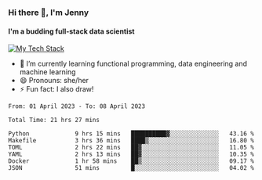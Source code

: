 ### Hi there 👋, I'm Jenny
#### I'm a budding full-stack data scientist

<a href="TechStack">
  <img align="center" src="https://github-readme-tech-stack.vercel.app/api/cards?align=center&titleAlign=center&showBorder=false&lineCount=1&theme=catppuccin_mocha&hideBg=true&line1=python,python,auto;scala,scala,auto;databricks,databricks,auto;apachespark,spark,auto;" alt="My Tech Stack" />
</a>

- 🌱 I’m currently learning functional programming, data engineering and machine learning 
- 😄 Pronouns: she/her 
- ⚡ Fun fact: I also draw! 

<!--START_SECTION:waka-->

```text
From: 01 April 2023 - To: 08 April 2023

Total Time: 21 hrs 27 mins

Python             9 hrs 15 mins   ██████████▓░░░░░░░░░░░░░░   43.16 %
Makefile           3 hrs 36 mins   ████▒░░░░░░░░░░░░░░░░░░░░   16.80 %
TOML               2 hrs 22 mins   ██▓░░░░░░░░░░░░░░░░░░░░░░   11.05 %
YAML               2 hrs 13 mins   ██▓░░░░░░░░░░░░░░░░░░░░░░   10.35 %
Docker             1 hr 58 mins    ██▒░░░░░░░░░░░░░░░░░░░░░░   09.17 %
JSON               51 mins         █░░░░░░░░░░░░░░░░░░░░░░░░   04.02 %
```

<!--END_SECTION:waka-->
